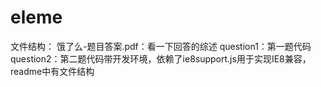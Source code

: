 # eleme
文件结构：
       饿了么-题目答案.pdf：看一下回答的综述
       question1：第一题代码
       question2：第二题代码带开发环境，依赖了ie8support.js用于实现IE8兼容，readme中有文件结构
